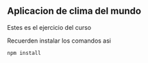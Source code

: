 ## Aplicacion de clima del mundo

Estes es el ejercicio del curso

Recuerden instalar los comandos asi

```
npm install
```